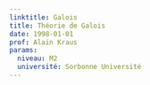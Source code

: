 ```yaml
---
linktitle: Galois
title: Théorie de Galois
date: 1998-01-01
prof: Alain Kraus
params:
  niveau: M2
  université: Sorbonne Université
---
```

